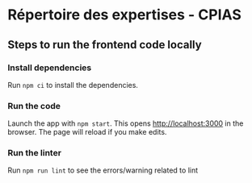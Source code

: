 # Répertoire des expertises - CPIAS

## Steps to run the frontend code locally

### Install dependencies

Run `npm ci` to install the dependencies.

### Run the code

Launch the app with `npm start`. This opens [http://localhost:3000](http://localhost:3000) in the browser. The page will reload if you make edits.

### Run the linter

Run `npm run lint` to see the errors/warning related to lint

